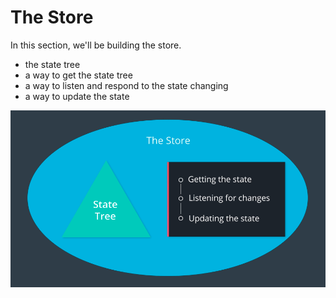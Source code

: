 # The Store #

In this section, we'll be building the store.
* the state tree
* a way to get the state tree
* a way to listen and respond to the state changing
* a way to update the state

![The Store](./the-store.png)